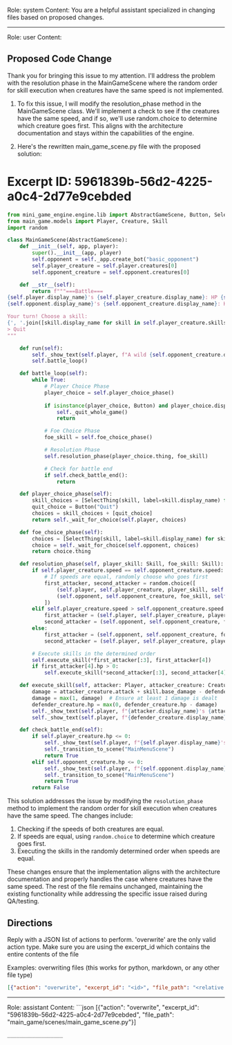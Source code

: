 Role: system
Content: You are a helpful assistant specialized in changing files based on proposed changes.
__________________
Role: user
Content: 
## Proposed Code Change
Thank you for bringing this issue to my attention. I'll address the problem with the resolution phase in the MainGameScene where the random order for skill execution when creatures have the same speed is not implemented.

1. To fix this issue, I will modify the resolution_phase method in the MainGameScene class. We'll implement a check to see if the creatures have the same speed, and if so, we'll use random.choice to determine which creature goes first. This aligns with the architecture documentation and stays within the capabilities of the engine.

2. Here's the rewritten main_game_scene.py file with the proposed solution:

# Excerpt ID: 5961839b-56d2-4225-a0c4-2d77e9cebded
```python main_game/scenes/main_game_scene.py
from mini_game_engine.engine.lib import AbstractGameScene, Button, SelectThing
from main_game.models import Player, Creature, Skill
import random

class MainGameScene(AbstractGameScene):
    def __init__(self, app, player):
        super().__init__(app, player)
        self.opponent = self._app.create_bot("basic_opponent")
        self.player_creature = self.player.creatures[0]
        self.opponent_creature = self.opponent.creatures[0]

    def __str__(self):
        return f"""===Battle===
{self.player.display_name}'s {self.player_creature.display_name}: HP {self.player_creature.hp}/{self.player_creature.max_hp}
{self.opponent.display_name}'s {self.opponent_creature.display_name}: HP {self.opponent_creature.hp}/{self.opponent_creature.max_hp}

Your turn! Choose a skill:
{', '.join([skill.display_name for skill in self.player_creature.skills])}
> Quit
"""

    def run(self):
        self._show_text(self.player, f"A wild {self.opponent_creature.display_name} appeared!")
        self.battle_loop()

    def battle_loop(self):
        while True:
            # Player Choice Phase
            player_choice = self.player_choice_phase()
            
            if isinstance(player_choice, Button) and player_choice.display_name == "Quit":
                self._quit_whole_game()
                return

            # Foe Choice Phase
            foe_skill = self.foe_choice_phase()

            # Resolution Phase
            self.resolution_phase(player_choice.thing, foe_skill)

            # Check for battle end
            if self.check_battle_end():
                return

    def player_choice_phase(self):
        skill_choices = [SelectThing(skill, label=skill.display_name) for skill in self.player_creature.skills]
        quit_choice = Button("Quit")
        choices = skill_choices + [quit_choice]
        return self._wait_for_choice(self.player, choices)

    def foe_choice_phase(self):
        choices = [SelectThing(skill, label=skill.display_name) for skill in self.opponent_creature.skills]
        choice = self._wait_for_choice(self.opponent, choices)
        return choice.thing

    def resolution_phase(self, player_skill: Skill, foe_skill: Skill):
        if self.player_creature.speed == self.opponent_creature.speed:
            # If speeds are equal, randomly choose who goes first
            first_attacker, second_attacker = random.choice([
                (self.player, self.player_creature, player_skill, self.opponent, self.opponent_creature, foe_skill),
                (self.opponent, self.opponent_creature, foe_skill, self.player, self.player_creature, player_skill)
            ])
        elif self.player_creature.speed > self.opponent_creature.speed:
            first_attacker = (self.player, self.player_creature, player_skill, self.opponent, self.opponent_creature, foe_skill)
            second_attacker = (self.opponent, self.opponent_creature, foe_skill, self.player, self.player_creature, player_skill)
        else:
            first_attacker = (self.opponent, self.opponent_creature, foe_skill, self.player, self.player_creature, player_skill)
            second_attacker = (self.player, self.player_creature, player_skill, self.opponent, self.opponent_creature, foe_skill)

        # Execute skills in the determined order
        self.execute_skill(*first_attacker[:3], first_attacker[4])
        if first_attacker[4].hp > 0:
            self.execute_skill(*second_attacker[:3], second_attacker[4])

    def execute_skill(self, attacker: Player, attacker_creature: Creature, skill: Skill, defender_creature: Creature):
        damage = attacker_creature.attack + skill.base_damage - defender_creature.defense
        damage = max(1, damage)  # Ensure at least 1 damage is dealt
        defender_creature.hp = max(0, defender_creature.hp - damage)
        self._show_text(self.player, f"{attacker.display_name}'s {attacker_creature.display_name} used {skill.display_name}!")
        self._show_text(self.player, f"{defender_creature.display_name} took {damage} damage!")

    def check_battle_end(self):
        if self.player_creature.hp <= 0:
            self._show_text(self.player, f"{self.player.display_name}'s {self.player_creature.display_name} fainted! You lose!")
            self._transition_to_scene("MainMenuScene")
            return True
        elif self.opponent_creature.hp <= 0:
            self._show_text(self.player, f"{self.opponent.display_name}'s {self.opponent_creature.display_name} fainted! You win!")
            self._transition_to_scene("MainMenuScene")
            return True
        return False
```

This solution addresses the issue by modifying the `resolution_phase` method to implement the random order for skill execution when creatures have the same speed. The changes include:

1. Checking if the speeds of both creatures are equal.
2. If speeds are equal, using `random.choice` to determine which creature goes first.
3. Executing the skills in the randomly determined order when speeds are equal.

These changes ensure that the implementation aligns with the architecture documentation and properly handles the case where creatures have the same speed. The rest of the file remains unchanged, maintaining the existing functionality while addressing the specific issue raised during QA/testing.

## Directions
Reply with a JSON list of actions to perform. 'overwrite' are the only valid action type. 
Make sure you are using the excerpt_id which contains the entire contents of the file

Examples:
overwriting files (this works for python, markdown, or any other file type)
```json output_example1
[{"action": "overwrite", "excerpt_id": "<id>", "file_path": "<relative file path>"}]
```

__________________
Role: assistant
Content: ```json
[{"action": "overwrite", "excerpt_id": "5961839b-56d2-4225-a0c4-2d77e9cebded", "file_path": "main_game/scenes/main_game_scene.py"}]
```
__________________
